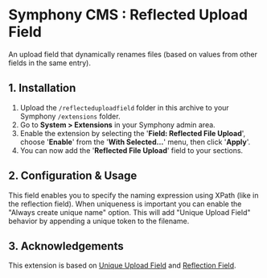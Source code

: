 # Symphony CMS : Reflected Upload Field #

An upload field that dynamically renames files (based on values from other fields in the same entry).

## 1. Installation

1. Upload the `/reflecteduploadfield` folder in this archive to your Symphony `/extensions` folder.
2. Go to **System > Extensions** in your Symphony admin area.
2. Enable the extension by selecting the '**Field: Reflected File Upload**', choose '**Enable**' from the '**With Selected…**' menu, then click '**Apply**'.
3. You can now add the '**Reflected File Upload**' field to your sections.


## 2. Configuration & Usage ##

This field enables you to specify the naming expression using XPath (like in the reflection field). When uniqueness is important you can enable the "Always create unique name" option. This will add "Unique Upload Field" behavior by appending a unique token to the filename.


## 3. Acknowledgements ##

This extension is based on [Unique Upload Field](https://github.com/michael-e/uniqueuploadfield) and [Reflection Field](https://github.com/symphonists/reflectionfield).
